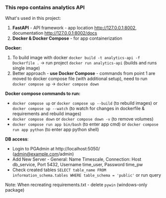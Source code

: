 ### This repo contains analytics API

What's used in this project:
1. **FastAPI** - API framework - app location http://127.0.0.1:8002, documentation http://127.0.0.1:8002/docs
2. **Docker & Docker Compose** - for app containerization

**Docker:**
1. To build image with docker `docker build -t analytics-api -f Dockerfile .` -> run project `docker run analytics-api` (builds and runs single image)
2. Better approach - **use Docker Compose** - commands from point 1 are moved to docker compose file (with additional setup), need to run `docker compose up` -> `docker compose down`

**Docker compose commands to run:**
- `docker compose up` or `docker compose up --build` (to rebuild images) or `docker compose up --watch` (to watch for changes in dockerfile & requirements and rebuild images)
- `docker compose down` or `docker compose down -v` (to remove volumes)
- `docker compose run app bin/bash` (to enter app cmd) or `docker compose run app python` (to enter app python shell)

**DB access**:
- Login to PGAdmin at http://localhost:5050/ (admin@example.com/admin) 
- Add New Server - General: Name Timescale, Connection: Host db_service, Port 5432, Username time_user, Password time_pw
- Check created tables `SELECT table_name
FROM information_schema.tables
WHERE table_schema = 'public'` or run query



Note: When recreating requirements.txt - delete `pywin` (windows-only package)